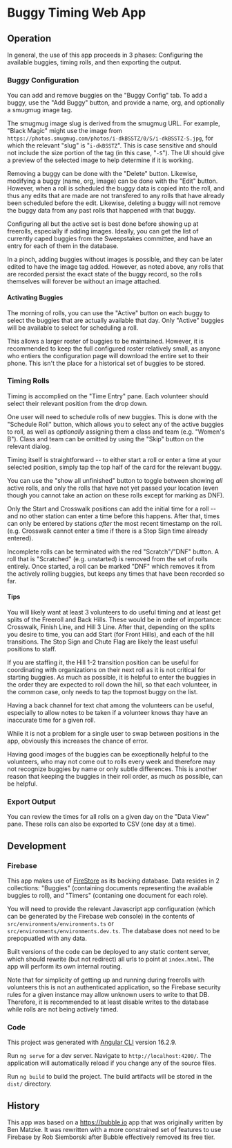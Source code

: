 # Buggy Timing Web App

## Operation

In general, the use of this app proceeds in 3 phases:  Configuring the available buggies, timing rolls, and then exporting the output.

### Buggy Configuration

You can add and remove buggies on the "Buggy Config" tab.  To add a buggy, use the "Add Buggy" button, and provide a name, org, and optionally a smugmug image tag.

The smugmug image slug is derived from the smugmug URL.  For example, "Black Magic" might use the image from `https://photos.smugmug.com/photos/i-dkBSSTZ/0/S/i-dkBSSTZ-S.jpg`, for which the relevant "slug" is "`i-dkBSSTZ`".  This is case sensitive and should not include the size portion of the tag (in this case, "`-S`").  The UI should give a preview of the selected image to help determine if it is working.

Removing a buggy can be done with the "Delete" button.  Likewise, modifying a buggy (name, org, image) can be done with the "Edit" button.  However, when a roll is scheduled the buggy data is copied into the roll, and thus any edits that are made are not transfered to any rolls that have already been scheduled before the edit.  Likewise, deleting a buggy will not remove the buggy data from any past rolls that happened with that buggy.

Configuring all but the active set is best done before showing up at freerolls, especially if adding images.  Ideally, you can get the list of currently caped buggies from the Sweepstakes committee, and have an entry for each of them in the database.

In a pinch, adding buggies without images is possible, and they can be later edited to have the image tag added.  However, as noted above, any rolls that are recorded persist the exact state of the buggy record, so the rolls themselves will forever be without an image attached.

#### Activating Buggies

The morning of rolls, you can use the "Active" button on each buggy to select the buggies that are actually available that day.  Only "Active" buggies will be available to select for scheduling a roll.

This allows a larger roster of buggies to be maintained.  However, it is recommended to keep the full configured roster relatively small, as anyone who entiers the configuration page will download the entire set to their phone.  This isn't the place for a historical set of buggies to be stored.

### Timing Rolls

Timing is accomplied on the "Time Entry" pane.  Each volunteer should select their relevant position from the drop down.

One user will need to schedule rolls of new buggies.  This is done with the "Schedule Roll" button, which allows you to select any of the active buggies to roll, as well as _optionally_ assigning them a class and team (e.g. "Women's B").  Class and team can be omitted by using the "Skip" button on the relevant dialog.

Timing itself is straightforward -- to either start a roll or enter a time at your selected position, simply tap the top half of the card for the relevant buggy.

You can use the "show all unfinished" button to toggle between showing _all_ active rolls, and only the rolls that have not yet passed your location (even though you cannot take an action on these rolls except for marking as DNF).

Only the Start and Crosswalk positions can add the initial time for a roll -- and no other station can enter a time before this happens.  After that, times can only be entered by stations _after_ the most recent timestamp on the roll.  (e.g. Crosswalk cannot enter a time if there is a Stop Sign time already entered).

Incomplete rolls can be terminated with the red "Scratch"/"DNF" button.  A roll that is "Scratched" (e.g. unstarted) is removed from the set of rolls entirely.  Once started, a roll can be marked "DNF" which removes it from the actively rolling buggies, but keeps any times that have been recorded so far.

#### Tips

You will likely want at least 3 volunteers to do useful timing and at least get splits of the Freeroll and Back Hills.  These would be in order of importance: Crosswalk, Finish Line, and Hill 3 Line.  After that, depending on the splits you desire to time, you can add Start (for Front Hills), and each of the hill transitions.  The Stop Sign and Chute Flag are likely the least useful positions to staff.

If you are staffing it, the Hill 1-2 transition position can be useful for coordinating with organizations on their next roll as it is not critical for starting buggies.  As much as possible, it is helpful to enter the buggies in the order they are expected to roll down the hill, so that each volunteer, in the common case, only needs to tap the topmost buggy on the list.

Having a back channel for text chat among the volunteers can be useful, especially to allow notes to be taken if a volunteer knows thay have an inaccurate time for a given roll.

While it is not a problem for a single user to swap between positions in the app, obviously this increases the chance of error.

Having good images of the buggies can be exceptionally helpful to the volunteers, who may not come out to rolls every week and therefore may not recognize buggies by name or only subtle differences.  This is another reason that keeping the buggies in their roll order, as much as possible, can be helpful.

### Export Output

You can review the times for all rolls on a given day on the "Data View" pane.  These rolls can also be exported to CSV (one day at a time).


## Development

### Firebase
This app makes use of [FireStore](https://firebase.google.com/docs/firestore) as its backing database.  Data resides in 2 collections: "Buggies" (containing documents representing the available buggies to roll), and "Timers" (contaning one document for each role).

You will need to provide the relevant Javascript app configuration (which can be generated by the Firebase web console) in the contents of `src/environments/environments.ts` or `src/environments/environments.dev.ts`.  The database does not need to be prepopuatled with any data.

Built versions of the code can be deployed to any static content server, which should rewrite (but not redirect) all urls to point at `index.html`.  The app will perform its own internal routing.

Note that for simplicity of getting up and running during freerolls with volunteers this is not an authenticated application, so the Firebase security rules for a given instance may allow unknown users to write to that DB.  Therefore, it is recommended to at least disable writes to the database while rolls are not being actively timed.

### Code
This project was generated with [Angular CLI](https://github.com/angular/angular-cli) version 16.2.9.

Run `ng serve` for a dev server. Navigate to `http://localhost:4200/`. The application will automatically reload if you change any of the source files.

Run `ng build` to build the project. The build artifacts will be stored in the `dist/` directory.

## History

This app was based on a https://bubble.io app that was originally written by Ben Matzke.  It was rewritten with a more constrained set of features to use Firebase by Rob Siemborski after Bubble effectively removed its free tier.
